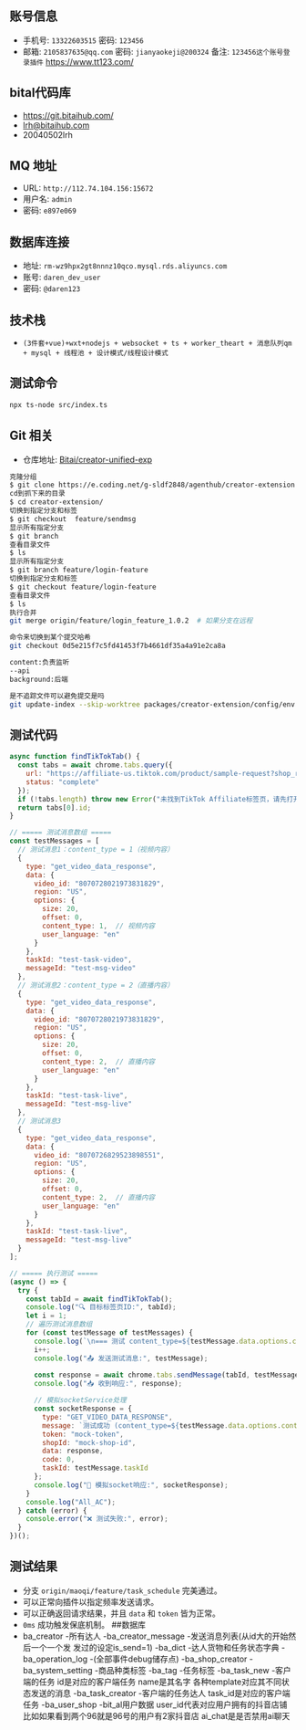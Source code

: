 ## 账号信息
- 手机号: `13322603515` 密码: `123456`
- 邮箱: `2105837635@qq.com` 密码: `jianyaokeji@200324` 备注: `123456这个账号登录插件`
https://www.tt123.com/
## bital代码库
- https://git.bitaihub.com/
- lrh@bitaihub.com
- 20040502lrh
## MQ 地址
- URL: `http://112.74.104.156:15672`
- 用户名: `admin`
- 密码: `e897e069`

## 数据库连接
- 地址: `rm-wz9hpx2gt8nnnz10qco.mysql.rds.aliyuncs.com`
- 账号: `daren_dev_user`
- 密码: `@daren123`

## 技术栈
- `(3件套+vue)+wxt+nodejs + websocket + ts + worker_theart + 消息队列qm + mysql + 线程池 + 设计模式/线程设计模式`

## 测试命令
```bash
npx ts-node src/index.ts
```

## Git 相关

- 仓库地址: [Bitai/creator-unified-exp](https://git.bitaihub.com/Bitai/creator-unified-exp)
```bash
克隆分组
$ git clone https://e.coding.net/g-sldf2848/agenthub/creator-extension.git 
cd到抓下来的目录
$ cd creator-extension/
切换到指定分支和标签
$ git checkout  feature/sendmsg
显示所有指定分支
$ git branch
查看目录文件
$ ls
显示所有指定分支
$ git branch feature/login-feature
切换到指定分支和标签
$ git checkout feature/login-feature
查看目录文件
$ ls
执行合并
git merge origin/feature/login_feature_1.0.2  # 如果分支在远程

命令来切换到某个提交哈希
git checkout 0d5e215f7c5fd41453f7b4661df35a4a91e2ca8a

content:负责监听
--api
background:后端

是不追踪文件可以避免提交是吗
git update-index --skip-worktree packages/creator-extension/config/env.ts
  ```
## 测试代码
```javascript
async function findTikTokTab() {
  const tabs = await chrome.tabs.query({ 
    url: "https://affiliate-us.tiktok.com/product/sample-request?shop_region=US",
    status: "complete"
  });
  if (!tabs.length) throw new Error("未找到TikTok Affiliate标签页，请先打开对应页面");
  return tabs[0].id;
}

// ===== 测试消息数组 =====
const testMessages = [
  // 测试消息1：content_type = 1（视频内容）
  {
    type: "get_video_data_response",
    data: {
      video_id: "8070728021973831829",
      region: "US",
      options: {
        size: 20,
        offset: 0,
        content_type: 1,  // 视频内容
        user_language: "en"
      }
    },
    taskId: "test-task-video",
    messageId: "test-msg-video"
  },
  // 测试消息2：content_type = 2（直播内容）
  {
    type: "get_video_data_response",
    data: {
      video_id: "8070728021973831829",
      region: "US",
      options: {
        size: 20,
        offset: 0,
        content_type: 2,  // 直播内容
        user_language: "en"
      }
    },
    taskId: "test-task-live",
    messageId: "test-msg-live"
  },
  // 测试消息3
  {
    type: "get_video_data_response",
    data: {
      video_id: "8070726829523898551",
      region: "US",
      options: {
        size: 20,
        offset: 0,
        content_type: 2,  // 直播内容
        user_language: "en"
      }
    },
    taskId: "test-task-live",
    messageId: "test-msg-live"
  }
];

// ===== 执行测试 =====
(async () => {
  try {
    const tabId = await findTikTokTab();
    console.log("🔍 目标标签页ID:", tabId);
    let i = 1;
    // 遍历测试消息数组
    for (const testMessage of testMessages) {
      console.log(`\n=== 测试 content_type=${testMessage.data.options.content_type}  测试点${i}===`);
      i++;
      console.log("📤 发送测试消息:", testMessage);
      
      const response = await chrome.tabs.sendMessage(tabId, testMessage);
      console.log("📥 收到响应:", response);

      // 模拟socketService处理
      const socketResponse = {
        type: "GET_VIDEO_DATA_RESPONSE",
        message: `测试成功 (content_type=${testMessage.data.options.content_type})`,
        token: "mock-token",
        shopId: "mock-shop-id",
        data: response,
        code: 0,
        taskId: testMessage.taskId
      };
      console.log("🚀 模拟socket响应:", socketResponse);
    }
    console.log("All_AC");
  } catch (error) {
    console.error("❌ 测试失败:", error);
  }
})();
```

## 测试结果
- 分支 `origin/maoqi/feature/task_schedule` 完美通过。
- 可以正常向插件以指定频率发送请求。
- 可以正确返回请求结果，并且 `data` 和 `token` 皆为正常。
- `0ms` 成功触发保底机制。
##数据库
- ba_creator
  -所有达人
-ba_creator_message
  -发送消息列表(从id大的开始然后一个一个发 发过的设定is_send=1)
-ba_dict
  -达人货物和任务状态字典
-ba_operation_log
  -(全部事件debug储存点)
-ba_shop_creator
-ba_system_setting
  -商品种类标签
-ba_tag
  -任务标签
-ba_task_new 
  -客户端的任务 id是对应的客户端任务 name是其名字 各种template对应其不同状态发送的消息
-ba_task_creator
  -客户端的任务达人 task_id是对应的客户端任务
-ba_user_shop
  -bit_al用户数据 user_id代表对应用户拥有的抖音店铺 比如如果看到两个96就是96号的用户有2家抖音店 ai_chat是是否禁用ai聊天